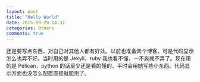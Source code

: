 ```yaml
---
layout: post
title: "Hello World"
date: 2015-09-29 14:32
categories: Others
comments: true
---
```


还是要写点东西，对自己对其他人都有好处。以前也准备弄个博客，可是代码显示怎么也弄不好。当时用的是 Jekyll，ruby 我也看不懂，一不爽就不弄了。现在用的是 Pelican，python 的话至少还是看的懂的，平时会用她写些小东西。代码显示方面也没怎么配置直接就能用了。
